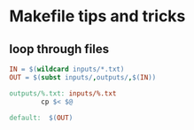 # Makefile tips and tricks

## loop through files

```Makefile
IN = $(wildcard inputs/*.txt)
OUT = $(subst inputs/,outputs/,$(IN))

outputs/%.txt: inputs/%.txt
        cp $< $@

default:  $(OUT)
```

